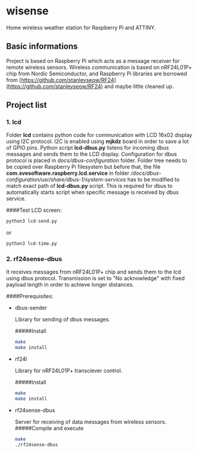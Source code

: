 wisense
=======

Home wireless weather station for Raspberry Pi and ATTINY.

Basic informations
------------------

Project is based on Raspberry Pi which acts as a message receiver for remote wireless sensors.
Wireless communication is based on nRF24L01P+ chip from Nordic Semiconductor, and Raspberry Pi libraries are borrowed from [https://github.com/stanleyseow/RF24](https://github.com/stanleyseow/RF24) and maybe little cleaned up.

Project list
------------------

### 1. lcd
Folder **lcd** contains python code for communication with LCD 16x02 display using I2C protocol. I2C is enabled using **mjkdz** board in order to save a lot of GPIO pins.
Python script **lcd-dbus.py** listens for incoming dbus messages and sends them to the LCD display.
Configuration for dbus protocol is placed in *docs/dbus-configuration* folder. Folder tree needs to be copied over Raspberry Pi filesystem but before that, the file **com.svesoftware.raspberry.lcd.service** in folder */docs/dbus-configuration/usr/share/dbus-1/system-services* has to be modified to match exact path of **lcd-dbus.py** script. This is required for dbus to automatically starts script when specific message is received by dbus service.

####Test LCD screen:
```bash
python3 lcd-send.py
```
or
```bash
python3 lcd-time.py
```


### 2. rf24sense-dbus
It receives messages from nRF24L01P+ chip and sends them to the lcd using dbus protocol.
Transmission is set to "No acknowledge" with fixed payload length in order to achieve longer distances.

####Prerequisites:
* dbus-sender

  Library for sending of dbus messages.

  #####Install

  ```bash
  make
  make install
  ```

* rf24l

  Library for nRF24L01P+ transciever control.

  #####Install 

  ```bash
  make
  make install
  ```

* rf24sense-dbus

  Server for receiving of data messages from wireless sensors.
  #####Compile and execute

  ```bash
  make
  ./rf24sense-dbus
  ```  
